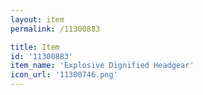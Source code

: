 ```yaml
---
layout: item
permalink: /11300883

title: Item
id: '11300883'
item_name: 'Explosive Dignified Headgear'
icon_url: '11300746.png'
---
```

